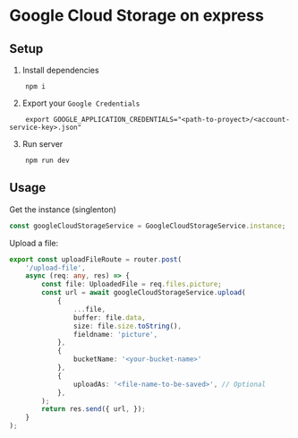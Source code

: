 # Google Cloud Storage on express

## Setup

1. Install dependencies

``` shell_script
    npm i
```

2. Export your `Google Credentials`

``` shell_script
    export GOOGLE_APPLICATION_CREDENTIALS="<path-to-proyect>/<account-service-key>.json"
```

3. Run server

``` shell_script
    npm run dev
```

## Usage

Get the instance (singlenton)

``` typescript
const googleCloudStorageService = GoogleCloudStorageService.instance;
```

Upload a file:

``` typescript
export const uploadFileRoute = router.post(
    '/upload-file',
    async (req: any, res) => {
        const file: UploadedFile = req.files.picture;
        const url = await googleCloudStorageService.upload(
            {
                ...file,
                buffer: file.data,
                size: file.size.toString(),
                fieldname: 'picture',
            },
            {
                bucketName: '<your-bucket-name>'
            },
            {
                uploadAs: '<file-name-to-be-saved>', // Optional
            },
        );
        return res.send({ url, });
    }
);

```
